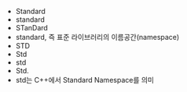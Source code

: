 ﻿- Standard
- standard
- STanDard
- standard, 즉 표준 라이브러리의 이름공간(namespace)
- STD
- Std
- std
- Std.
- std는 C++에서 Standard Namespace를 의미
